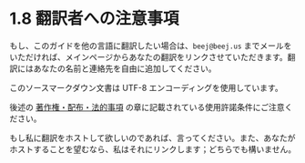 # 1.8 翻訳者への注意事項

もし、このガイドを他の言語に翻訳したい場合は、`beej@beej.us` までメールをいただければ、メインページからあなたの翻訳をリンクさせていただきます。翻訳にはあなたの名前と連絡先を自由に追加してください。

このソースマークダウン文書は UTF-8 エンコーディングを使用しています。

後述の [著作権・配布・法的事項](copyright-distribution-and-legal.md) の章に記載されている使用許諾条件にご注意ください。

もし私に翻訳をホストして欲しいのであれば、言ってください。また、あなたがホストすることを望むなら、私はそれにリンクします；どちらでも構いません。
